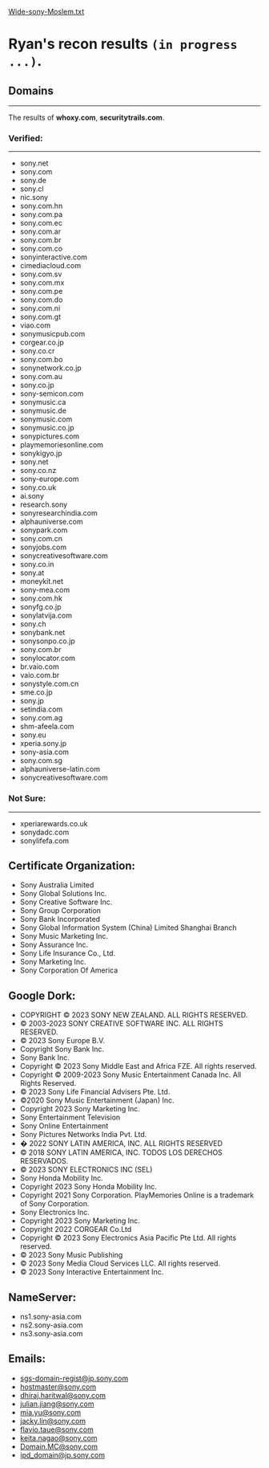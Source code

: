 [Wide-sony-Moslem.txt](https://github.com/mAminP/hades/files/11602942/Wide-sony-Moslem.txt)

# Ryan's recon results `(in progress ...)`.

## Domains
---------
The results of **whoxy.com**, **securitytrails.com**.

### Verified:
--------
* sony.net
* sony.com
* sony.de
* sony.cl
* nic.sony
* sony.com.hn
* sony.com.pa
* sony.com.ec
* sony.com.ar
* sony.com.br
* sony.com.co
* sonyinteractive.com
* cimediacloud.com
* sony.com.sv
* sony.com.mx
* sony.com.pe
* sony.com.do
* sony.com.ni
* sony.com.gt
* viao.com
* sonymusicpub.com
* corgear.co.jp
* sony.co.cr
* sony.com.bo
* sonynetwork.co.jp
* sony.com.au
* sony.co.jp
* sony-semicon.com
* sonymusic.ca
* sonymusic.de
* sonymusic.com
* sonymusic.co.jp
* sonypictures.com
* playmemoriesonline.com
* sonykigyo.jp
* sony.net	
* sony.co.nz
* sony-europe.com
* sony.co.uk
* ai.sony
* research.sony
* sonyresearchindia.com
* alphauniverse.com
* sonypark.com
* sony.com.cn
* sonyjobs.com
* sonycreativesoftware.com
* sony.co.in
* sony.at
* moneykit.net
* sony-mea.com
* sony.com.hk
* sonyfg.co.jp
* sonylatvija.com
* sony.ch
* sonybank.net
* sonysonpo.co.jp
* sony.com.br
* sonylocator.com
* br.vaio.com
* vaio.com.br
* sonystyle.com.cn
* sme.co.jp
* sony.jp
* setindia.com
* sony.com.ag
* shm-afeela.com
* sony.eu
* xperia.sony.jp
* sony-asia.com
* sony.com.sg
* alphauniverse-latin.com
* sonycreativesoftware.com

### Not Sure:
---------
* xperiarewards.co.uk
* sonydadc.com
* sonylifefa.com

Certificate Organization:
------------
* Sony Australia Limited
* Sony Global Solutions Inc.
* Sony Creative Software Inc.
* Sony Group Corporation
* Sony Bank Incorporated
* Sony Global Information System (China) Limited Shanghai Branch
* Sony Music Marketing Inc.
* Sony Assurance Inc.
* Sony Life Insurance Co., Ltd.
* Sony Marketing Inc.
* Sony Corporation Of America


Google Dork:
-----------
* COPYRIGHT © 2023 SONY NEW ZEALAND. ALL RIGHTS RESERVED.
* © 2003-2023 SONY CREATIVE SOFTWARE INC. ALL RIGHTS RESERVED.
* © 2023 Sony Europe B.V.
* Copyright Sony Bank Inc.
* Sony Bank Inc.
* Copyright © 2023 Sony Middle East and Africa FZE. All rights reserved.
* Copyright © 2009-2023 Sony Music Entertainment Canada Inc. All Rights Reserved.
* © 2023 Sony Life Financial Advisers Pte. Ltd.
* ©2020 Sony Music Entertainment (Japan) Inc.
* Copyright 2023 Sony Marketing Inc.
* Sony Entertainment Television
* Sony Online Entertainment
* Sony Pictures Networks India Pvt. Ltd.
* � 2022 SONY LATIN AMERICA, INC. ALL RIGHTS RESERVED
* © 2018 SONY LATIN AMERICA, INC. TODOS LOS DERECHOS RESERVADOS.
* © 2023 SONY ELECTRONICS INC (SEL)
* Sony Honda Mobility Inc.
* Copyright 2023 Sony Honda Mobility Inc.
* Copyright 2021 Sony Corporation. PlayMemories Online is a trademark of Sony Corporation.
* Sony Electronics Inc.
* Copyright 2023 Sony Marketing Inc.
* Copyright 2022 CORGEAR Co.Ltd
* Copyright © 2023 Sony Electronics Asia Pacific Pte Ltd. All rights reserved.
* © 2023 Sony Music Publishing
* © 2023 Sony Media Cloud Services LLC. All rights reserved.
* © 2023 Sony Interactive Entertainment Inc.


NameServer:
----------
* ns1.sony-asia.com
* ns2.sony-asia.com
* ns3.sony-asia.com


Emails:
------
* sgs-domain-regist@jp.sony.com
* hostmaster@sony.com
* dhiraj.haritwal@sony.com	
* julian.jiang@sony.com	
* mia.yu@sony.com	
* jacky.lin@sony.com	
* flavio.taue@sony.com	
* keita.nagao@sony.com	
* Domain.MC@sony.com	
* ipd_domain@jp.sony.com
